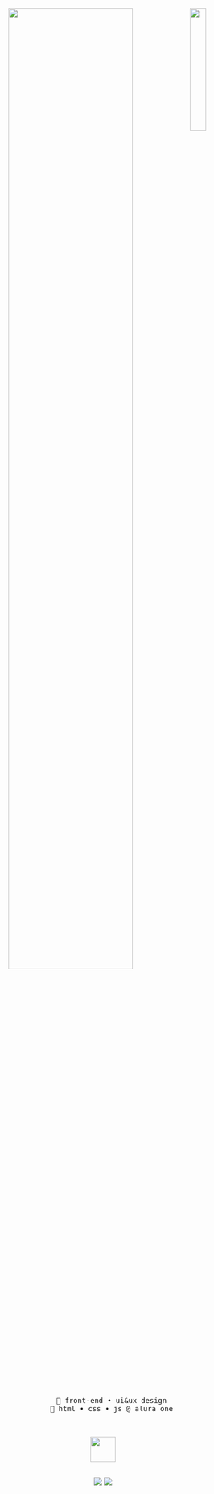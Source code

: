 <div align="center">
<img src="https://i.pinimg.com/564x/8b/d9/b8/8bd9b886fa754b2b5a337569acab1e9e.jpg" width="25%" align="right" />
<img src="https://readme-typing-svg.demolab.com?font=Inconsolata&size=50&duration=3500&pause=300&color=D5ECF1FF&center=true&multiline=true&repeat=false&width=1300&height=140&lines=Hello%2C+i'm+Nelson.;Nice+to+meet+you+%F0%93%8D%A2%D6%B4%E0%BB%8B%E2%98%95%EF%B8%8F%CB%9A" width="70%" />
<br><br>
<pre>
    🔭 front-end • ui&ux design
    🌱 html • css • js @ alura one
</pre>
<br><br>
<img src="https://64.media.tumblr.com/0ba58cc2e3584c557e197903a64e209b/f2f0375ab9828e08-2c/s500x750/3a58bf2709f6e9b395112237192c6e6870531b6b.gifv" height="50" />
<br><br>
    
[![](https://img.shields.io/badge/linkedin-0a66c2)](http://linkedin.com/in/lumengraph)
[![](https://img.shields.io/badge/tumblr-080a38)](https://lumengraph.tumblr.com/)
</div>
